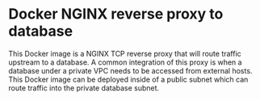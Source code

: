 # Docker NGINX reverse proxy to database

This Docker image is a NGINX TCP reverse proxy that will route traffic upstream to a database. 
A common integration of this proxy is when a database under a private VPC needs to be accessed from external hosts. This Docker image can be deployed inside of a public subnet which can route traffic into the private database subnet.
